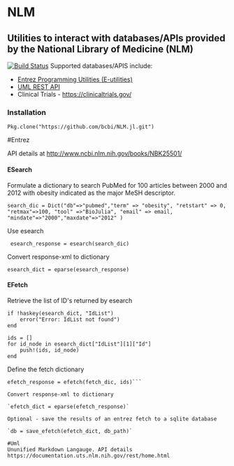 <!--
@Author: isa
@Date:   2016-05-13T16:37:00-04:00
@Last modified by:   isa
@Last modified time: 2016-05-19T16:12:10-04:00
-->



# NLM
## Utilities to interact with databases/APIs provided by the National Library of Medicine (NLM)
[![Build Status](https://travis-ci.org/bcbi/NLM.jl.svg?branch=master)](https://travis-ci.org/bcbi/NLM.jl)
Supported databases/APIS include:

- [Entrez Programming Utilities (E-utilities)](#entrez) 
- [UML REST API](#uml) 
- Clinical Trials - https://clinicaltrials.gov/

### Installation
```{Julia}
Pkg.clone("https://github.com/bcbi/NLM.jl.git")
```

#Entrez

API details at  http://www.ncbi.nlm.nih.gov/books/NBK25501/

#### ESearch
Formulate a dictionary to search PubMed for 100 articles between 2000 and 2012
with obesity indicated as the major MeSH descriptor.


`search_dic = Dict("db"=>"pubmed","term" => "obesity",
 "retstart" => 0, "retmax"=>100, "tool" =>"BioJulia",
 "email" => email, "mindate"=>"2000","maxdate"=>"2012" )`

Use esearch

` esearch_response = esearch(search_dic)`

Convert response-xml to dictionary

`esearch_dict = eparse(esearch_response)`  

#### EFetch
Retrieve the list of ID's returned by esearch

    if !haskey(esearch_dict, "IdList")
        error("Error: IdList not found")
    end

    ids = []
    for id_node in esearch_dict["IdList"][1]["Id"]
        push!(ids, id_node)
    end

Define the fetch dictionary

```fetch_dic = Dict("db"=>"pubmed","tool" =>"BioJulia", "email" => email, "retmode" => "xml", "rettype"=>"null")
efetch_response = efetch(fetch_dic, ids)```

Convert response-xml to dictionary

`efetch_dict = eparse(efetch_response)`

Optional - save the results of an entrez fetch to a sqlite database

`db = save_efetch(efetch_dict, db_path)`

#Uml
Ununified Markdown Langauge. API details https://documentation.uts.nlm.nih.gov/rest/home.html
